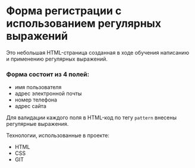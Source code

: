 # Форма регистрации с использованием регулярных выражений

Это небольшая HTML-страница созданная в ходе обучения написанию и применению регулярных выражений.
### Форма состоит из 4 полей:
- имя пользователя
- адрес электронной почты
- номер телефона
- адрес сайта

Для валидации каждого поля в HTML-код по тегу `pattern` внесены регулярные выражения.

Технологии, использованные в проекте:
* HTML
* CSS
* GIT